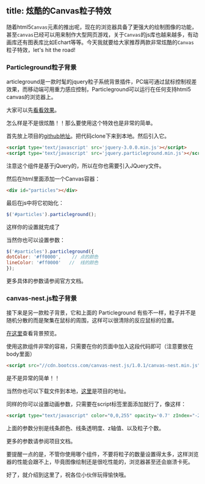 title: 炫酷的Canvas粒子特效
---
随着html5`Canvas`元素的推出呢，现在的浏览器具备了更强大的绘制图像的功能，甚至`canvas`已经可以用来制作大型网页游戏，关于`Canvas`的js库也越来越多，有动画库还有图表库比如Echart等等。今天我就要给大家推荐两款非常炫酷的`Canvas`粒子特效，let's hit the road!

### Particleground粒子背景
articleground是一款时髦的jquery粒子系统背景插件，PC端可通过鼠标控制视差效果，而移动端可用重力感应控制，Particleground可以运行在任何支持html5 canvas的浏览器上。

大家可以先[看看效果](http://jnicol.github.io/particleground/)。

怎么样是不是很炫酷！！那么要使用这个特效也是非常的简单。

首先放上项目的[github地址](https://github.com/jnicol/particleground)。把代码clone下来到本地。然后引入它。
```html
<script type='text/javascript' src='jquery-3.0.0.min.js'></script>
<script type='text/javascript' src='jquery.particleground.min.js'></script>
```
注意这个组件是基于jQuery的，所以在你也需要引入JQuery文件。

然后在html里面添加一个Canvas容器：
```html
<div id="particles"></div>
```
最后在js中将它初始化：
```js
$('#particles').particleground();
```
这样你的设置就完成了

当然你也可以设置参数：
```js
$('#particles').particleground({
dotColor: '#ff0000',    // 点的颜色
lineColor: '#ff0000'   //  线的颜色
});
```
更多具体的参数请参阅官方文档。

### canvas-nest.js粒子背景
接下来是另一款粒子背景，它和上面的 Particleground 有些不一样，粒子并不是随机分散的而是聚集在鼠标的周围，这样可以很清除的反应鼠标的位置。

[在这里](http://www.atool.org/)查看背景预览。

使用这款组件非常的容易，只需要在你的页面中加入这段代码即可（注意要放在body里面）
```html
<script src="//cdn.bootcss.com/canvas-nest.js/1.0.1/canvas-nest.min.js"></script>
```
是不是异常的简单！！

当然你也可以下载文件到本地，[这里](https://github.com/hustcc/canvas-nest.js)是项目的地址。

同样的你可以设置动画参数，只需要在script标签里面添加就行了，像这样：
```html
<script type="text/javascript" color="0,0,255" opacity='0.7' zIndex="-2" count="99" src="//cdn.bootcss.com/canvas-nest.js/1.0.1/canvas-nest.min.js"></script>
```
上面的参数分别是线条颜色、线条透明度、z轴值、以及粒子个数。

更多的参数请参阅项目文档。

要提醒一点的是，不管你使用哪个组件，不要将粒子的数量设置得太多，这样浏览器的性能会跟不上，毕竟图像绘制还是很吃性能的，浏览器甚至还会崩溃卡死。

好了，就介绍到这里了，祝各位小伙伴玩得愉快哦。
